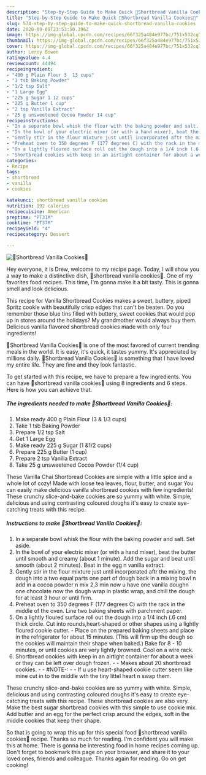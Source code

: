 ```yaml
---
description: "Step-by-Step Guide to Make Quick 🍪Shortbread Vanilla Cookies🍪"
title: "Step-by-Step Guide to Make Quick 🍪Shortbread Vanilla Cookies🍪"
slug: 574-step-by-step-guide-to-make-quick-shortbread-vanilla-cookies
date: 2020-09-09T23:53:50.396Z
image: https://img-global.cpcdn.com/recipes/66f325a484e977bc/751x532cq70/🍪shortbread-vanilla-cookies🍪-recipe-main-photo.jpg
thumbnail: https://img-global.cpcdn.com/recipes/66f325a484e977bc/751x532cq70/🍪shortbread-vanilla-cookies🍪-recipe-main-photo.jpg
cover: https://img-global.cpcdn.com/recipes/66f325a484e977bc/751x532cq70/🍪shortbread-vanilla-cookies🍪-recipe-main-photo.jpg
author: Leroy Bowen
ratingvalue: 4.4
reviewcount: 44494
recipeingredient:
- "400 g Plain Flour 3  13 cups"
- "1 tsb Baking Powder"
- "1/2 tsp Salt"
- "1 Large Egg"
- "225 g Sugar 1 12 cups"
- "225 g Butter 1 cup"
- "2 tsp Vanilla Extract"
- "25 g unsweetened Cocoa Powder 14 cup"
recipeinstructions:
- "In a separate bowl whisk the flour with the baking powder and salt. Set aside."
- "In the bowl of your electric mixer (or with a hand mixer), beat the butter until smooth and creamy (about 1 minute). Add the sugar and beat until smooth (about 2 minutes). Beat in the egg n vanilla extract."
- "Gently stir in the flour mixture just until incorporated aftr the mixing. the dough into a two equal parts one part of dough back in a mixing bowl n add in a cocoa powder n mix 2,3 min now u have one vanilla doughn one chocolate now the dough wrap in plastic wrap, and chill the dough for at least 3 hour or until firm."
- "Preheat oven to 350 degrees F (177 degrees C) with the rack in the middle of the oven. Line two baking sheets with parchment paper."
- "On a lightly floured surface roll out the dough into a 1/4 inch (.6 cm) thick circle. Cut into rounds,heart-shaped or other shapes using a lightly floured cookie cutter.  Place on the prepared baking sheets and place in the refrigerator for about 15 minutes. (This will firm up the dough so the cookies will maintain their shape when baked.) Bake for 8 - 10 minutes, or until cookies are very lightly browned. Cool on a wire rack."
- "Shortbread cookies with keep in an airtight container for about a week or they can be left over dough frozen.  Makes about 20 shortbread cookies.  #NOTE-:   If u use heart-shaped cookie cutter seem like mine cut in to the middle wth the tiny littel heart n swap them."
categories:
- Recipe
tags:
- shortbread
- vanilla
- cookies

katakunci: shortbread vanilla cookies 
nutrition: 192 calories
recipecuisine: American
preptime: "PT31M"
cooktime: "PT37M"
recipeyield: "4"
recipecategory: Dessert

---
```



![🍪Shortbread Vanilla Cookies🍪](https://img-global.cpcdn.com/recipes/66f325a484e977bc/751x532cq70/🍪shortbread-vanilla-cookies🍪-recipe-main-photo.jpg)

Hey everyone, it is Drew, welcome to my recipe page. Today, I will show you a way to make a distinctive dish, 🍪shortbread vanilla cookies🍪. One of my favorites food recipes. This time, I'm gonna make it a bit tasty. This is gonna smell and look delicious.

This recipe for Vanilla Shortbread Cookies makes a sweet, buttery, piped Spritz cookie with beautifully crisp edges that can&#39;t be beaten. Do you remember those blue tins filled with buttery, sweet cookies that would pop up in stores around the holidays? My grandmother would always buy them. Delicious vanilla flavored shortbread cookies made with only four ingredients!

🍪Shortbread Vanilla Cookies🍪 is one of the most favored of current trending meals in the world. It is easy, it's quick, it tastes yummy. It's appreciated by millions daily. 🍪Shortbread Vanilla Cookies🍪 is something that I have loved my entire life. They are fine and they look fantastic.


To get started with this recipe, we have to prepare a few ingredients. You can have 🍪shortbread vanilla cookies🍪 using 8 ingredients and 6 steps. Here is how you can achieve that.

<!--inarticleads1-->

##### The ingredients needed to make 🍪Shortbread Vanilla Cookies🍪:

1. Make ready 400 g Plain Flour (3 &amp; 1/3 cups)
1. Take 1 tsb Baking Powder
1. Prepare 1/2 tsp Salt
1. Get 1 Large Egg
1. Make ready 225 g Sugar (1 &amp;1/2 cups)
1. Prepare 225 g Butter (1 cup)
1. Prepare 2 tsp Vanilla Extract
1. Take 25 g unsweetened Cocoa Powder (1/4 cup)


These Vanilla Chai Shortbread Cookies are simple with a little spice and a whole lot of cozy! Made with loose tea leaves, flour, butter, and sugar You can easily make delicious vanilla shortbread cookies with few ingredients! These crunchy slice-and-bake cookies are so yummy with white. Simple, delicious and using contrasting coloured doughs it&#39;s easy to create eye-catching treats with this recipe. 

<!--inarticleads2-->

##### Instructions to make 🍪Shortbread Vanilla Cookies🍪:

1. In a separate bowl whisk the flour with the baking powder and salt. Set aside.
1. In the bowl of your electric mixer (or with a hand mixer), beat the butter until smooth and creamy (about 1 minute). Add the sugar and beat until smooth (about 2 minutes). Beat in the egg n vanilla extract.
1. Gently stir in the flour mixture just until incorporated aftr the mixing. the dough into a two equal parts one part of dough back in a mixing bowl n add in a cocoa powder n mix 2,3 min now u have one vanilla doughn one chocolate now the dough wrap in plastic wrap, and chill the dough for at least 3 hour or until firm.
1. Preheat oven to 350 degrees F (177 degrees C) with the rack in the middle of the oven. Line two baking sheets with parchment paper.
1. On a lightly floured surface roll out the dough into a 1/4 inch (.6 cm) thick circle. Cut into rounds,heart-shaped or other shapes using a lightly floured cookie cutter.  - Place on the prepared baking sheets and place in the refrigerator for about 15 minutes. (This will firm up the dough so the cookies will maintain their shape when baked.) Bake for 8 - 10 minutes, or until cookies are very lightly browned. Cool on a wire rack.
1. Shortbread cookies with keep in an airtight container for about a week or they can be left over dough frozen. -  - Makes about 20 shortbread cookies. -  - #NOTE-:  -  - If u use heart-shaped cookie cutter seem like mine cut in to the middle wth the tiny littel heart n swap them.


These crunchy slice-and-bake cookies are so yummy with white. Simple, delicious and using contrasting coloured doughs it&#39;s easy to create eye-catching treats with this recipe. These shortbread cookies are also very. Make the best sugar shortbread cookies with this simple to use cookie mix. Add butter and an egg for the perfect crisp around the edges, soft in the middle cookies that keep their shape. 

So that is going to wrap this up for this special food 🍪shortbread vanilla cookies🍪 recipe. Thanks so much for reading. I'm confident you will make this at home. There is gonna be interesting food in home recipes coming up. Don't forget to bookmark this page on your browser, and share it to your loved ones, friends and colleague. Thanks again for reading. Go on get cooking!
